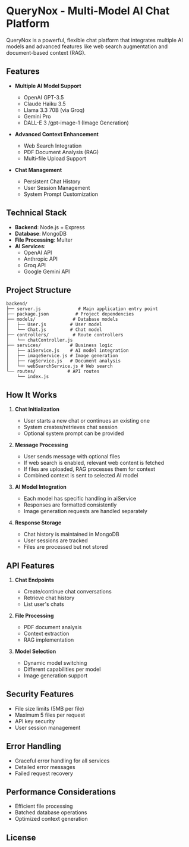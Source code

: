 # QueryNox - Multi-Model AI Chat Platform

QueryNox is a powerful, flexible chat platform that integrates multiple AI models and advanced features like web search augmentation and document-based context (RAG).

## Features

- **Multiple AI Model Support**
  - OpenAI GPT-3.5
  - Claude Haiku 3.5
  - Llama 3.3 70B (via Groq)
  - Gemini Pro
  - DALL-E 3 /gpt-image-1 (Image Generation)

- **Advanced Context Enhancement**
  - Web Search Integration
  - PDF Document Analysis (RAG)
  - Multi-file Upload Support

- **Chat Management**
  - Persistent Chat History
  - User Session Management
  - System Prompt Customization

## Technical Stack

- **Backend**: Node.js + Express
- **Database**: MongoDB
- **File Processing**: Multer
- **AI Services**:
  - OpenAI API
  - Anthropic API
  - Groq API
  - Google Gemini API

## Project Structure

```
backend/
├── server.js              # Main application entry point
├── package.json          # Project dependencies
├── models/              # Database models
│   ├── User.js         # User model
│   └── Chat.js         # Chat model
├── controllers/         # Route controllers
│   └── chatController.js
├── services/           # Business logic
│   ├── aiService.js    # AI model integration
│   ├── imageService.js # Image generation
│   ├── ragService.js   # Document analysis
│   └── webSearchService.js # Web search
└── routes/            # API routes
    └── index.js
```

## How It Works

1. **Chat Initialization**
   - User starts a new chat or continues an existing one
   - System creates/retrieves chat session
   - Optional system prompt can be provided

2. **Message Processing**
   - User sends message with optional files
   - If web search is enabled, relevant web content is fetched
   - If files are uploaded, RAG processes them for context
   - Combined context is sent to selected AI model

3. **AI Model Integration**
   - Each model has specific handling in aiService
   - Responses are formatted consistently
   - Image generation requests are handled separately

4. **Response Storage**
   - Chat history is maintained in MongoDB
   - User sessions are tracked
   - Files are processed but not stored

## API Features

1. **Chat Endpoints**
   - Create/continue chat conversations
   - Retrieve chat history
   - List user's chats

2. **File Processing**
   - PDF document analysis
   - Context extraction
   - RAG implementation

3. **Model Selection**
   - Dynamic model switching
   - Different capabilities per model
   - Image generation support

## Security Features

- File size limits (5MB per file)
- Maximum 5 files per request
- API key security
- User session management

## Error Handling

- Graceful error handling for all services
- Detailed error messages
- Failed request recovery

## Performance Considerations

- Efficient file processing
- Batched database operations
- Optimized context generation

## License
